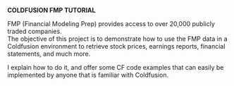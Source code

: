 <b>COLDFUSION FMP TUTORIAL</b>
<p>
FMP (Financial Modeling Prep) provides access to over 20,000 publicly traded companies.<br>
The objective of this project is to demonstrate how to use the FMP data in a Coldfusion environment to retrieve stock prices, earnings reports, financial statements, and much more.
<p>
I explain how to do it, and offer some CF code examples that can easily be implemented by anyone that is familiar with Coldfusion.
